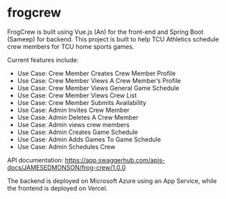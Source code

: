 # frogcrew

FrogCrew is built using Vue.js (An) for the front-end and Spring Boot (Sameep) for backend. This project is built to help TCU Athletics schedule crew members for TCU home sports games.

Current features include:

-  Use Case: Crew Member Creates Crew Member Profile  
-  Use Case: Crew Member Views A Crew Member’s Profile  
-  Use Case: Crew Member Views General Game Schedule  
-  Use Case: Crew Member Views Crew List  
-  Use Case: Crew Member Submits Availability  
-  Use Case: Admin Invites Crew Member  
-  Use Case: Admin Deletes A Crew Member  
-  Use Case: Admin views crew members  
-  Use Case: Admin Creates Game Schedule  
-  Use Case: Admin Adds Games To Game Schedule  
-  Use Case: Admin Schedules Crew

API documentation: https://app.swaggerhub.com/apis-docs/JAMESEDMONSON/frog-crew/1.0.0

The backend is deployed on Microsoft Azure using an App Service, while the frontend is deployed on Vercel.
